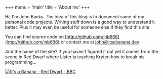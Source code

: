 +++
menu = 'main'
title = 'About me'
+++

Hi, I'm John Banks. The idea of this blog is to document some of my personal code projects. 
Writing stuff down is a good way to understand it better. Plus it may even be useful
for someone else if they find this site.

You can find source code on [http://github.com/jnb666](http://github.com/jnb666) 
or contact me at [john@itsabanana.dev](john@itsabanana.dev)

And the name of the site? If you haven't figured it out yet it comes from the scene in
Red Dwarf where Lister is teaching Kryten how to break his programming...

[![It's a Banana - Red Dwarf - BBC](https://img.youtube.com/vi/oB-NnVpvQ78/0.jpg)](https://www.youtube.com/watch?v=oB-NnVpvQ78)

